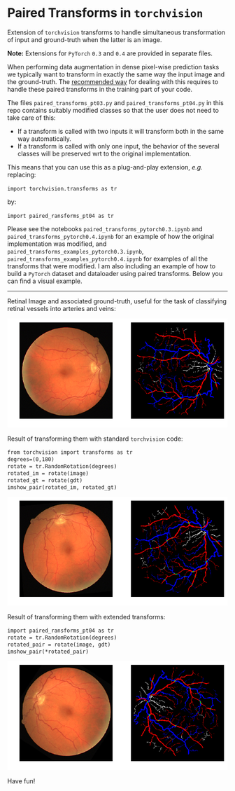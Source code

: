 # Paired Transforms in `torchvision`

Extension of `torchvision` transforms to handle simultaneous transformation of input and ground-truth when the latter is 
an image.

**Note:** Extensions for `PyTorch` `0.3` and `0.4` are provided in separate files.


When performing data augmentation in dense pixel-wise prediction tasks we typically want to transform in exactly the same 
way the input image and the ground-truth. The [recommended way](https://github.com/pytorch/vision/releases/tag/v0.2.0) 
for dealing with this requires to handle these paired transforms in the training part of your code.

The files `paired_transforms_pt03.py` and `paired_transforms_pt04.py` in this repo contains suitably modified classes 
so that the user does not need to take care of this:
* If a transform is called with two inputs it will transform both in the same way automatically. 
* If a transform is called with only one input, the behavior of the several classes will 
 be preserved wrt to the original implementation. 
 
This means that you can use this as a plug-and-play extension, *e.g.* replacing:
 
 `import torchvision.transforms as tr`
 
 by:
 
 `import paired_ransforms_pt04 as tr`
 
 Please see the notebooks `paired_transforms_pytorch0.3.ipynb` and `paired_transforms_pytorch0.4.ipynb` for an example of 
 how the original implementation was modified, and `paired_transforms_examples_pytorch0.3.ipynb`, 
 `paired_transforms_examples_pytorch0.4.ipynb` for examples of all the transforms that were modified. I am also including 
an example of how to build a `PyTorch` dataset and dataloader using paired transforms.
 Below you can find a visual example.
 
---------------------------------------

Retinal Image and associated ground-truth, useful for the task of classifying retinal 
vessels into arteries and veins:

![](images/original.png)

Result of transforming them with standard `torchvision` code:
```
from torchvision import transforms as tr
degrees=(0,180)
rotate = tr.RandomRotation(degrees)
rotated_im = rotate(image)
rotated_gt = rotate(gdt)
imshow_pair(rotated_im, rotated_gt)
```
![](images/unpaired_rot.png)

Result of transforming them with extended transforms:
```
import paired_ransforms_pt04 as tr
rotate = tr.RandomRotation(degrees)
rotated_pair = rotate(image, gdt)
imshow_pair(*rotated_pair)
```
![](images/paired_rot.png)

Have fun!


